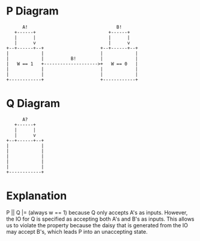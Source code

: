 # P Diagram
```
      A!                                 B!
   +------+                           +------+
   |      |                           |      |
   |      v                           |      v
+--+------+--+                     +--+------+--+
|            |                     |            |
|            |          B!         |            |
|   W == 1   +-------------------->+   W == 0   |
|            |                     |            |
|            |                     |            |
+------------+                     +------------+
```

# Q Diagram
```
      A?
   +------+
   |      |
   |      v
+--+------+--+
|            |
|            |
|            |
|            |
|            |
+------------+
```

# Explanation
P || Q |= (always w == 1) because Q only accepts A's as inputs. However, the IO for Q is specified as accepting both A's and B's as inputs. This allows us to violate the property because the daisy that is generated from the IO may accept B's, which leads P into an unaccepting state. 